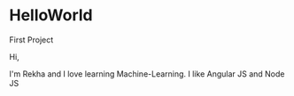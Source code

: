 # HelloWorld
First Project

Hi,

I'm Rekha and I love learning Machine-Learning.
I like Angular JS and Node JS
